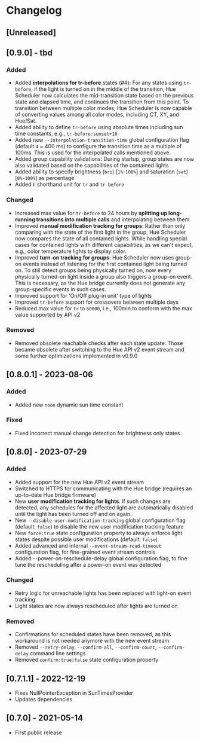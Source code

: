 # Changelog

## [Unreleased]

## [0.9.0] - tbd

### Added
- Added **interpolations for tr-before** states (#4): For any states using `tr-before`, if the light is turned on in the middle of the transition, Hue Scheduler now calculates the mid-transition state based on the previous state and elapsed time, and continues the transition from this point. To transition between multiple color modes, Hue Scheduler is now capable of converting values among all color modes, including CT, XY, and Hue/Sat.
- Added ability to define ``tr-before`` using absolute times including sun time constants, e.g., ``tr-before:sunset+10``
- Added new `--interpolation-transition-time` global configuration flag (default `4` = 400 ms) to configure the transition time as a multiple of 100ms. This is used for the interpolated calls mentioned above.
- Added group capability validations: During startup, group states are now also validated based on the capabilities of the contained lights
- Added ability to specify brightness (`bri`) [``1%``-``100%``] and saturation (`sat`) [``0%``-``100%``] as percentage 
- Added ``h`` shorthand unit for ``tr`` and ``tr-before``

### Changed
- Increased max value for ``tr-before`` to 24 hours by **splitting up long-running transitions into multiple calls** and interpolating between them.
- Improved **manual modification tracking for groups**: Rather than only comparing with the state of the first light in the group, Hue Scheduler now compares the state of all contained lights. While handling special cases for contained lights with different capabilities, as we can't expect, e.g., color temperature lights to display color.
- Improved **turn-on tracking for groups**: Hue Scheduler now uses group-on events instead of listening for the first contained light being turned on. To still detect groups being physically turned on, now every physically turned-on light inside a group also triggers a group-on event. This is necessary, as the Hue bridge currently does not generate any group-specific events in such cases.
- Improved support for 'On/Off plug-in unit' type of lights
- Improved ``tr-before`` support for crossovers between multiple days
- Reduced max value for ``tr`` to ``60000``, i.e., 100min to conform with the max value supported by API v2

### Removed
- Removed obsolete reachable checks after each state update: Those became obsolete after switching to the Hue API v2 event stream and some further optimizations implemented in v0.9.0

## [0.8.0.1] - 2023-08-06

### Added
- Added new `noon` dynamic sun time constant

### Fixed
- Fixed incorrect manual change detection for brightness only states

## [0.8.0] - 2023-07-29

### Added
- Added support for the new Hue API v2 event stream
- Switched to HTTPS for communicating with the Hue bridge (requires an up-to-date Hue bridge firmware)
- New **user modification tracking for lights**. If such changes are detected, any schedules for the affected light are automatically disabled until the light has been turned off and on again.
- New `--disable-user-modification-tracking` global configuration flag (default: `false`) to disable the new user modification tracking feature
- New `force:true` state configuration property to always enforce light states despite possible user modifications (default: `false`)
- Added advanced and internal `--event-stream-read-timeout` configuration flag, for fine-grained event stream controls.
- Added --power-on-reschedule-delay global configuration flag, to fine tune the rescheduling after a power-on event was detected

### Changed
- Retry logic for unreachable lights has been replaced with light-on event tracking
- Light states are now always rescheduled after lights are turned on

### Removed
- Confirmations for scheduled states have been removed, as this workaround is not needed anymore with the new event stream
- Removed `--retry-delay`, `--confirm-all`, `--confirm-count`, `--confirm-delay` command line settings
- Removed `confirm:true|false` state configuration property
   
## [0.7.1.1] - 2022-12-19

- Fixes NullPointerException in SunTimesProvider
- Updates dependencies

## [0.7.0] - 2021-05-14

- First public release
